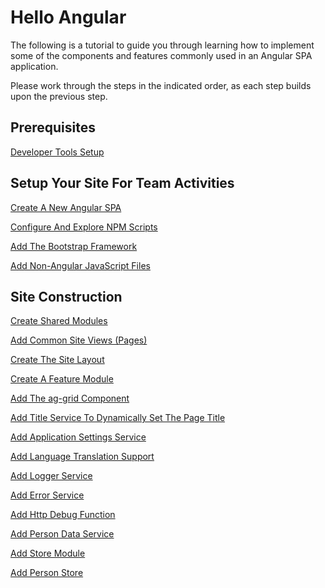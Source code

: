 # Hello Angular

The following is a tutorial to guide you through learning how to implement some of the components and features commonly used in an Angular SPA application.

Please work through the steps in the indicated order, as each step builds upon the previous step.

## Prerequisites

[Developer Tools Setup](Developer-Tools-Setup.md)

## Setup Your Site For Team Activities

[Create A New Angular SPA](Create-A-New-Angular-SPA.md)

[Configure And Explore NPM Scripts](Configure-And-Explore-NPM-Scripts.md)

[Add The Bootstrap Framework](Add-The-Bootstrap-Framework.md)

[Add Non-Angular JavaScript Files](Add-Non-Angular-JavaScript-Files.md)

## Site Construction

[Create Shared Modules](Create-Shared-Modules.md)

[Add Common Site Views (Pages)](Add-Common-Site-Views-\(Pages\).md)

[Create The Site Layout](Create-The-Site-Layout.md)

[Create A Feature Module](Create-A-Feature-Module.md)

[Add The ag-grid Component](Add-The-ag-grid-Component.md)

[Add Title Service To Dynamically Set The Page Title](Add-Title-Service-To-Dynamically-Set-The-Page-Title.md)

[Add Application Settings Service](Add-Application-Settings-Service.md)

[Add Language Translation Support](Add-Language-Translation-Support.md)

[Add Logger Service](Add-Logger-Service.md)

[Add Error Service](Add-Error-Service.md)

[Add Http Debug Function](Add-Http-Debug-Function.md)

[Add Person Data Service](Add-Person-Data-Service.md)

[Add Store Module](Add-Store-Module.md)

[Add Person Store](Add-Person-Store.md)


<!--stackedit_data:
eyJoaXN0b3J5IjpbMzM3NDcxMTEzXX0=
-->